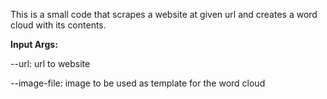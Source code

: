 This is a small code that scrapes a website at given url and 
creates a word cloud with its contents.

**Input Args:**

--url: url to website

--image-file: image to be used as template for the word cloud